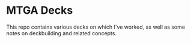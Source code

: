 # MTGA Decks

This repo contains various decks on which I've worked, as well as some notes on deckbuilding and related concepts.